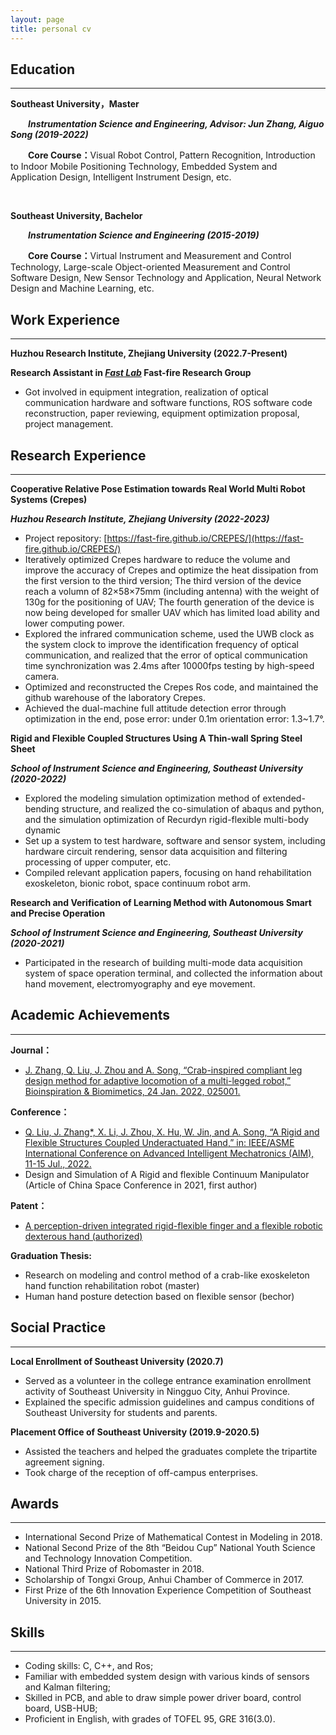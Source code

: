 ```yaml
---
layout: page
title: personal cv
---
```



## Education

---
<p style="text-indent:0em">
<b>Southeast University，Master</b>
</p>

<p style="text-indent:2em"> 
<i><b>Instrumentation Science and Engineering, Advisor: Jun Zhang, Aiguo Song (2019-2022)</b></i>
</p>

<p style="text-indent:2em"> 
<b>Core Course：</b>Visual Robot Control, Pattern Recognition, Introduction to Indoor Mobile Positioning Technology, Embedded System and Application Design, Intelligent Instrument Design, etc.
</p>
&nbsp;


<p style="text-indent:0em">
<b>Southeast University, Bachelor</b>
</p>
<p style="text-indent:2em"> 
<i><b>Instrumentation Science and Engineering (2015-2019)</b></i>
</p>

<p style="text-indent:2em"> 
<b>Core Course：</b>Virtual Instrument and Measurement and Control Technology, Large-scale Object-oriented Measurement and Control Software Design, New Sensor Technology and Application, Neural Network Design and Machine Learning, etc. 
</p>


## Work Experience

---

**Huzhou Research Institute, Zhejiang University (2022.7-Present)**

**Research Assistant in [*Fast Lab*](http://zju-fast.com "Fast lab 团队官网") Fast-fire Research Group**
- Got involved in equipment integration, realization of optical communication hardware and software functions, ROS software code reconstruction, paper reviewing, equipment optimization proposal, project management.

## Research Experience

---

**Cooperative Relative Pose Estimation towards Real World Multi Robot Systems (Crepes)**

***Huzhou Research Institute, Zhejiang University (2022-2023)***                           

- Project repository: [https://fast-fire.github.io/CREPES/](https://fast-fire.github.io/CREPES/)
- Iteratively optimized Crepes hardware to reduce the volume and improve the accuracy of Crepes and optimize the heat dissipation from the first version to the third version; The third version of the device reach a volumn of 82×58×75mm (including antenna) with the weight of 130g for the positioning of UAV; The fourth generation of the device is now being developed for smaller UAV which has limited load ability and lower computing power.
-  Explored the infrared communication scheme, used the UWB clock as the system clock to improve the identification frequency of optical communication, and realized that the error of optical communication time synchronization was 2.4ms after 10000fps testing by high-speed camera.
- Optimized and reconstructed the Crepes Ros code, and maintained the github warehouse of the laboratory Crepes.
- Achieved the dual-machine full attitude detection error through optimization in the end, pose error: under 0.1m orientation error: 1.3~1.7°.

**Rigid and Flexible Coupled Structures Using A Thin-wall Spring Steel Sheet**

***School of Instrument Science and Engineering, Southeast University (2020-2022)***                                                         
- Explored the modeling simulation optimization method of extended-bending structure, and realized the co-simulation of abaqus and python, and the simulation optimization of Recurdyn rigid-flexible multi-body dynamic
- Set up a system to test hardware, software and sensor system, including hardware circuit rendering, sensor data acquisition and filtering processing of upper computer, etc.
- Compiled relevant application papers, focusing on hand rehabilitation exoskeleton, bionic robot, space continuum robot arm.

**Research and Verification of Learning Method with Autonomous Smart and Precise Operation**

***School of Instrument Science and Engineering, Southeast University  (2020-2021)***                                                        
- Participated in the research of building multi-mode data acquisition system of space operation terminal, and collected the information about hand movement, electromyography and eye movement.


## Academic Achievements

---

**Journal：**
- [J. Zhang, Q. Liu, J. Zhou and A. Song, “Crab-inspired compliant leg design method for adaptive locomotion of a multi-legged robot,” Bioinspiration & Biomimetics, 24 Jan. 2022, 025001.](https://lqseu.github.io/file/Crab-inspired%2compliant%20leg%20design%20method%20for%20adaptive%20locomotion%20of%20a%20multi-legged%20robot.pdf)

**Conference：**
- [Q. Liu, J. Zhang*, X. Li, J. Zhou, X. Hu, W. Jin, and A. Song, “A Rigid and Flexible Structures Coupled Underactuated Hand,” in: IEEE/ASME International Conference on Advanced Intelligent Mechatronics (AIM), 11-15 Jul., 2022.](https://lqseu.github.io/file/A%20Rigid%20and%20Flexible%20Structures%20Coupled%20Underactuated%20Hand.pdf)
- Design and Simulation of A Rigid and flexible Continuum Manipulator (Article of China Space Conference in 2021, first author)
  
**Patent：**
- [A perception-driven integrated rigid-flexible finger and a flexible robotic dexterous hand (authorized)](https://lqseu.github.io/file/种感知驱动一体化刚柔耦合手指及柔顺型机器人灵巧手.pdf)

**Graduation Thesis:**
- Research on modeling and control method of a crab-like exoskeleton hand function rehabilitation robot (master)
- Human hand posture detection based on flexible sensor (bechor)


## Social Practice

---

**Local Enrollment of Southeast University (2020.7)**
- Served as a volunteer in the college entrance examination enrollment activity of Southeast University in Ningguo City, Anhui Province.
- Explained the specific admission guidelines and campus conditions of Southeast University for students and parents.

**Placement Office of Southeast University (2019.9-2020.5)**
- Assisted the teachers and helped the graduates complete the tripartite agreement signing.
- Took charge of the reception of off-campus enterprises.

## Awards

---

- International Second Prize of Mathematical Contest in Modeling in 2018.
- National Second Prize of the 8th “Beidou Cup” National Youth Science and Technology Innovation Competition.
- National Third Prize of Robomaster in 2018.
- Scholarship of Tongxi Group, Anhui Chamber of Commerce in 2017.
- First Prize of the 6th Innovation Experience Competition of Southeast University in 2015.

## Skills

---

- Coding skills: C, C++, and Ros;
- Familiar with embedded system design with various kinds of sensors and Kalman filtering;
- Skilled in PCB, and able to draw simple power driver board, control board, USB-HUB;
- Proficient in English, with grades of TOFEL 95, GRE 316(3.0).

